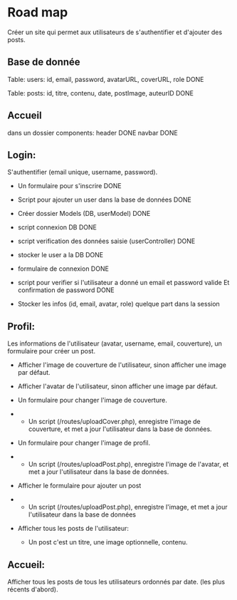 # Road map

Créer un site qui permet aux utilisateurs de s'authentifier et d'ajouter des posts.

## Base de donnée

Table: users: id, email, password, avatarURL, coverURL, role  DONE

Table: posts: id, titre, contenu, date, postImage, auteurID DONE


## Accueil
  dans un dossier components:
   header DONE
   navbar DONE 

## Login: 
 
S'authentifier (email unique, username, password).

- Un formulaire pour s'inscrire DONE

- Script pour ajouter un user dans la base de données DONE

- Créer dossier Models (DB, userModel) DONE

- script connexion DB DONE

 - script verification des données saisie (userController) DONE

 - stocker le user a la DB DONE

- formulaire de connexion DONE

- script pour verifier si l'utilisateur a donné un email et password valide Et confirmation de password  DONE

- Stocker les infos (id, email, avatar, role) quelque part dans la session 


## Profil: 
Les informations de l'utilisateur (avatar, username, email, couverture), un formulaire pour créer un post.

- Afficher l'image de couverture de l'utilisateur, sinon afficher une image par défaut. 
- Afficher l'avatar de l'utilisateur, sinon afficher une image par défaut. 

- Un formulaire pour changer l'image de couverture.
- - Un script (/routes/uploadCover.php), enregistre l'image de couverture, et met a jour l'utilisateur dans la base de données.

- Un formulaire pour changer l'image de profil.
- - Un script (/routes/uploadPost.php), enregistre l'image de l'avatar, et met a jour l'utilisateur dans la base de données.

- Afficher le formulaire pour ajouter un post
- - Un script (/routes/uploadPost.php), enregistre l'image, et met a jour l'utilisateur dans la base de données 

- Afficher tous les posts de l'utilisateur:
    - Un post c'est un titre, une image optionnelle, contenu.


## Accueil: 

Afficher tous les posts de tous les utilisateurs ordonnés par date. (les plus récents d'abord).